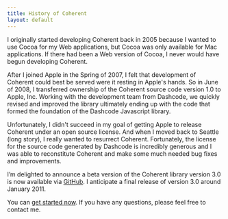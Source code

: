```yaml
---
title: History of Coherent
layout: default
---
```


I originally started developing Coherent back in 2005 because I wanted to use Cocoa for my Web applications, but Cocoa was only available for Mac applications. If there had been a Web version of Cocoa, I never would have begun developing Coherent.

After I joined Apple in the Spring of 2007, I felt that development of Coherent could best be served were it resting in Apple's hands. So in June of 2008, I transferred ownership of the Coherent source code version 1.0 to Apple, Inc. Working with the development team from Dashcode, we quickly revised and improved the library ultimately ending up with the code that formed the foundation of the Dashcode Javascript library.

Unfortunately, I didn't succeed in my goal of getting Apple to release Coherent under an open source license. And when I moved back to Seattle (long story), I really wanted to resurrect Coherent. Fortunately, the license for the source code generated by Dashcode is incredibly generous and I was able to reconstitute Coherent and make some much needed bug fixes and improvements.

I’m delighted to announce a beta version of the Coherent library version 3.0 is now available via [GitHub](http://github.com/jeffwatkins/coherent/). I anticipate a final release of version 3.0 around January 2011.

You can [get started now](/coherent/get-started.html). If you have any questions, please feel free to contact me.
